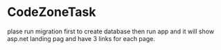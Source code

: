 # CodeZoneTask
plase run migration first to create database then run app and it will show asp.net landing pag and have 3 links for each page.
